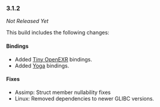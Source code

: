 ### 3.1.2

_Not Released Yet_

This build includes the following changes:

#### Bindings

- Added [Tiny OpenEXR](https://github.com/syoyo/tinyexr) bindings.
- Added [Yoga](https://facebook.github.io/yoga/) bindings.

#### Fixes

- Assimp: Struct member nullability fixes
- Linux: Removed dependencies to newer GLIBC versions.